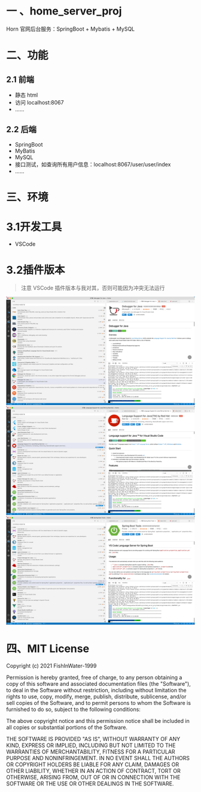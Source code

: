 # 一 、home_server_proj
 Horn 官网后台服务：SpringBoot + Mybatis + MySQL


# 二、功能

## 2.1 前端
- 静态 html 
- 访问 localhost:8067
- ......

## 2.2 后端

- SpringBoot
- MyBatis
- MySQL
- 接口测试，如查询所有用户信息：localhost:8067/user/user/index
- ......



# 三、环境

# 3.1开发工具
- VSCode

# 3.2插件版本

> 注意 VSCode 插件版本与我对其，否则可能因为冲突无法运行

![](https://github.com/yuanhao-1999/home_server_proj/blob/main/images/img-1.png)
![](https://github.com/yuanhao-1999/home_server_proj/blob/main/images/img-2.png)
![](https://github.com/yuanhao-1999/home_server_proj/blob/main/images/img-3.png)


# 四、MIT License

Copyright (c) 2021 FishInWater-1999

Permission is hereby granted, free of charge, to any person obtaining a copy
of this software and associated documentation files (the "Software"), to deal
in the Software without restriction, including without limitation the rights
to use, copy, modify, merge, publish, distribute, sublicense, and/or sell
copies of the Software, and to permit persons to whom the Software is
furnished to do so, subject to the following conditions:

The above copyright notice and this permission notice shall be included in all
copies or substantial portions of the Software.

THE SOFTWARE IS PROVIDED "AS IS", WITHOUT WARRANTY OF ANY KIND, EXPRESS OR
IMPLIED, INCLUDING BUT NOT LIMITED TO THE WARRANTIES OF MERCHANTABILITY,
FITNESS FOR A PARTICULAR PURPOSE AND NONINFRINGEMENT. IN NO EVENT SHALL THE
AUTHORS OR COPYRIGHT HOLDERS BE LIABLE FOR ANY CLAIM, DAMAGES OR OTHER
LIABILITY, WHETHER IN AN ACTION OF CONTRACT, TORT OR OTHERWISE, ARISING FROM,
OUT OF OR IN CONNECTION WITH THE SOFTWARE OR THE USE OR OTHER DEALINGS IN THE
SOFTWARE.
